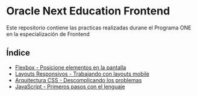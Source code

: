 # Oracle Next Education Frontend
Este repositorio contiene las practicas realizadas durane el Programa ONE en la especialización de Frontend

## Índice
- [Flexbox - Posicione elementos en la pantalla](1815-flexbox-posicione-elementos-en-la-pantalla-aula0)
- [Layouts Responsivos - Trabajando con layouts mobile](1828-layouts-responsivos-0eb5f677738d89e78d46e29b624c5599b55eac5c)
- [Arquitectura CSS - Descomplicando los problemas](arquitectura-css-base-main)
- [JavaScript - Primeros pasos con el lenguaje](JavaScript-primeros-pasos-con-el-lenguaje)
